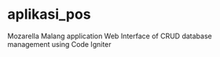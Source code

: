 # aplikasi_pos
Mozarella Malang application Web Interface of CRUD database management using Code Igniter
